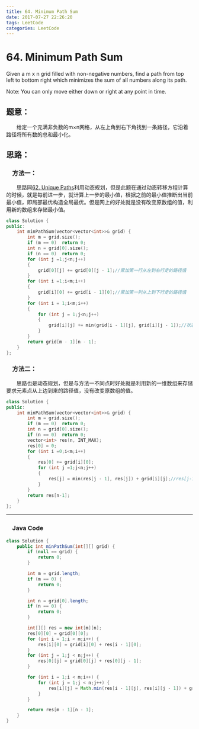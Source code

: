 ```yaml
---
title: 64. Minimum Path Sum
date: 2017-07-27 22:26:20
tags: LeetCode
categories: LeetCode
---
```


# 64. Minimum Path Sum

Given a m x n grid filled with non-negative numbers, find a path from top left to bottom right which minimizes the sum of all numbers along its path.

Note: You can only move either down or right at any point in time.

<!--more-->

## 题意：

　　给定一个充满非负数的m×n网格，从左上角到右下角找到一条路径，它沿着路径将所有数的总和最小化。

## 思路：

### 　方法一：

　　思路同[62. Unique Paths](http://blog.taoaili999.cn/2017/07/27/63-Unique-Paths-II/)利用动态规划，但是此题在通过动态转移方程计算的时候，就是每前进一步，就计算上一步的最小值，根据之前的最小值推断出当前最小值，即局部最优构造全局最优。但是网上的好处就是没有改变原数组的值，利用新的数组来存储最小值。

```c++
class Solution {
public:
	int minPathSum(vector<vector<int>>& grid) {
		int m = grid.size();
		if (m == 0)  return 0;
		int n = grid[0].size();
		if (n == 0)  return 0;
		for (int j =1;j<n;j++)
		{
			grid[0][j] += grid[0][j - 1];//累加第一行从左到右行走的路径值
		}
		for (int i =1;i<m;i++)
		{
			grid[i][0] += grid[i - 1][0];//累加第一列从上到下行走的路径值
		}
		for (int i = 1;i<m;i++)
		{
			for (int j = 1;j<n;j++)
			{
				grid[i][j] += min(grid[i - 1][j], grid[i][j - 1]);//状态转移方程，通过左边上上边路径值的最小值确定当前节点的路径最小值
			}
		}
		return grid[m - 1][n - 1];
	}
};
```

### 　方法二：

　　思路也是动态规划，但是与方法一不同点时好处就是利用新的一维数组来存储要求元素点从上边到来的路径值，没有改变原数组的值。

```c++
class Solution {
public:
	int minPathSum(vector<vector<int>>& grid) {
		int m = grid.size();
		if (m == 0)  return 0;
		int n = grid[0].size();
		if (n == 0)  return 0;
		vector<int> res(n, INT_MAX);
		res[0] = 0;
		for (int i =0;i<m;i++)
		{
			res[0] += grid[i][0];
			for (int j =1;j<n;j++)
			{
				res[j] = min(res[j - 1], res[j]) + grid[i][j];//res[j-1]存储从左边到当前元素的路径值，res[j]存储的是从上边到当前元素的路径值
			}
		}
		return res[n-1];
	}
};
```

---------------------------------------------------
### 　Java Code
```Java
class Solution {
    public int minPathSum(int[][] grid) {
        if (null == grid) {
            return 0;
        }

        int m = grid.length;
        if (m == 0) {
            return 0;
        }

        int n = grid[0].length;
        if (n == 0) {
            return 0;
        }

        int[][] res = new int[m][n];
        res[0][0] = grid[0][0];
        for (int i = 1;i < m;i++) {
            res[i][0] = grid[i][0] + res[i - 1][0];
        }
        for (int j = 1;j < n;j++) {
            res[0][j] = grid[0][j] + res[0][j - 1];
        }

        for (int i = 1;i < m;i++) {
            for (int j = 1;j < n;j++) {
                res[i][j] = Math.min(res[i - 1][j], res[i][j - 1]) + grid[i][j];
            }
        }

        return res[m - 1][n - 1];
    }
}
```
